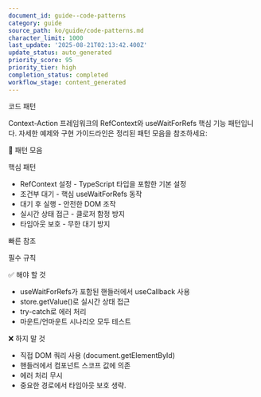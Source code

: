 ```yaml
---
document_id: guide--code-patterns
category: guide
source_path: ko/guide/code-patterns.md
character_limit: 1000
last_update: '2025-08-21T02:13:42.400Z'
update_status: auto_generated
priority_score: 95
priority_tier: high
completion_status: completed
workflow_stage: content_generated
---
```

코드 패턴

Context-Action 프레임워크의 RefContext와 useWaitForRefs 핵심 기능 패턴입니다. 자세한 예제와 구현 가이드라인은 정리된 패턴 모음을 참조하세요:

📁 패턴 모음

핵심 패턴
- RefContext 설정 - TypeScript 타입을 포함한 기본 설정
- 조건부 대기 - 핵심 useWaitForRefs 동작
- 대기 후 실행 - 안전한 DOM 조작
- 실시간 상태 접근 - 클로저 함정 방지
- 타임아웃 보호 - 무한 대기 방지

빠른 참조

필수 규칙

✅ 해야 할 것
- useWaitForRefs가 포함된 핸들러에서 useCallback 사용
- store.getValue()로 실시간 상태 접근
- try-catch로 에러 처리
- 마운트/언마운트 시나리오 모두 테스트

❌ 하지 말 것
- 직접 DOM 쿼리 사용 (document.getElementById)
- 핸들러에서 컴포넌트 스코프 값에 의존
- 에러 처리 무시
- 중요한 경로에서 타임아웃 보호 생략.
